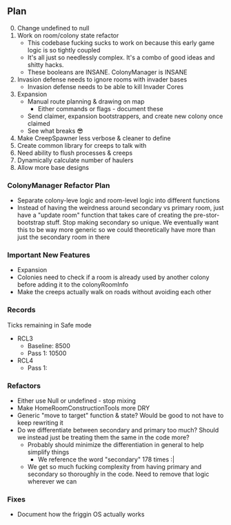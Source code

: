 ## Plan
0. Change undefined to null
1. Work on room/colony state refactor
    - This codebase fucking sucks to work on because this early game logic is so tightly coupled
    - It's all just so needlessly complex.  It's a combo of good ideas and shitty hacks.
    - These booleans are INSANE.  ColonyManager is INSANE
2. Invasion defense needs to ignore rooms with invader bases
    - Invasion defense needs to be able to kill Invader Cores
3. Expansion
    - Manual route planning & drawing on map
        - Either commands or flags - document these
    - Send claimer, expansion bootstrappers, and create new colony once claimed
    - See what breaks :sunglasses:
4. Make CreepSpawner less verbose & cleaner to define
5. Create common library for creeps to talk with
6. Need ability to flush processes & creeps
7. Dynamically calculate number of haulers
9. Allow more base designs

### ColonyManager Refactor Plan
- Separate colony-leve logic and room-level logic into different functions
- Instead of having the weirdness around secondary vs primary room, just have a "update room" function that takes care of creating the pre-stor-bootstrap stuff.  Stop making secondary so unique.  We eventually want this to be way more generic so we could theoretically have more than just the secondary room in there

### Important New Features
- Expansion
- Colonies need to check if a room is already used by another colony before adding it to the colonyRoomInfo
- Make the creeps actually walk on roads without avoiding each other

### Records
Ticks remaining in Safe mode
- RCL3 
    - Baseline: 8500
    - Pass 1: 10500
- RCL4
    - Pass 1:

### Refactors
- Either use Null or undefined - stop mixing
- Make HomeRoomConstructionTools more DRY
- Generic "move to target" function & state?  Would be good to not have to keep rewriting it
- Do we differentiate between secondary and primary too much? Should we instead just be treating them the same in the code more?
    - Probably should minimize the differentiation in general to help simplify things
        - We reference the word "secondary" 178 times :|
    - We get so much fucking complexity from having primary and secondary so thoroughly in the code.  Need to remove that logic wherever we can

### Fixes
- Document how the friggin OS actually works